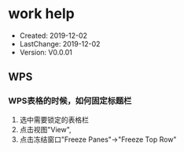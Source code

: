 # work help
-    Created: 2019-12-02
- LastChange: 2019-12-02
-    Version: V0.0.01

## WPS
### WPS表格的时候，如何固定标题栏
1. 选中需要锁定的表格栏
2. 点击视图"View",
3. 点击冻结窗口"Freeze Panes"->"Freeze Top Row"

